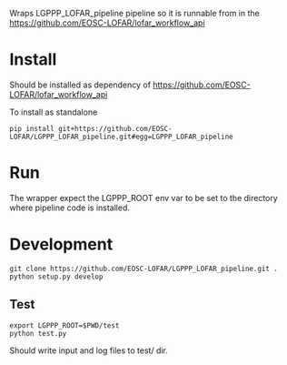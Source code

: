 Wraps LGPPP_LOFAR_pipeline pipeline so it is runnable from in the https://github.com/EOSC-LOFAR/lofar_workflow_api

# Install

Should be installed as dependency of https://github.com/EOSC-LOFAR/lofar_workflow_api

To install as standalone
```
pip install git+https://github.com/EOSC-LOFAR/LGPPP_LOFAR_pipeline.git#egg=LGPPP_LOFAR_pipeline
```

# Run

The wrapper expect the LGPPP_ROOT env var to be set to the directory where pipeline code is installed.

# Development

```
git clone https://github.com/EOSC-LOFAR/LGPPP_LOFAR_pipeline.git .
python setup.py develop
```

## Test


```
export LGPPP_ROOT=$PWD/test
python test.py
```

Should write input and log files to test/ dir.
